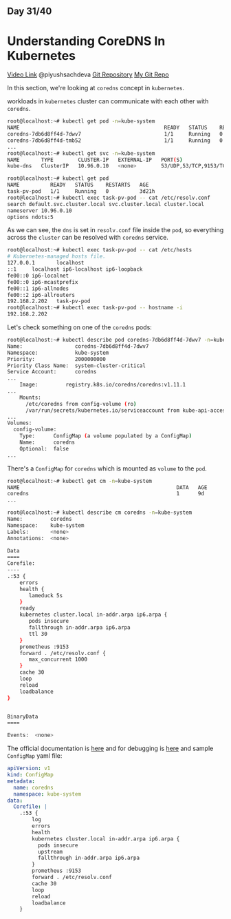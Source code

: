## Day 31/40
# Understanding CoreDNS In Kubernetes
[Video Link](https://www.youtube.com/watch?v=VcWpZoRAQXE)
@piyushsachdeva 
[Git Repository](https://github.com/piyushsachdeva/CKA-2024/)
[My Git Repo](https://github.com/sina14/40daysofkubernetes)


In this section, we're looking at `coredns` concept in `kubernetes`.


workloads in `kubernetes` cluster can communicate with each other with `coredns`.

```bash
root@localhost:~# kubectl get pod -n=kube-system
NAME                                               READY   STATUS    RESTARTS   AGE
coredns-7db6d8ff4d-7dwv7                           1/1     Running   0          9d
coredns-7db6d8ff4d-tmb52                           1/1     Running   0          9d
...
root@localhost:~# kubectl get svc -n=kube-system
NAME       TYPE        CLUSTER-IP   EXTERNAL-IP   PORT(S)                  AGE
kube-dns   ClusterIP   10.96.0.10   <none>        53/UDP,53/TCP,9153/TCP   9d

```

```bash
root@localhost:~# kubectl get pod
NAME          READY   STATUS    RESTARTS   AGE
task-pv-pod   1/1     Running   0          3d21h
root@localhost:~# kubectl exec task-pv-pod -- cat /etc/resolv.conf
search default.svc.cluster.local svc.cluster.local cluster.local
nameserver 10.96.0.10
options ndots:5

```
As we can see, the `dns` is set in `resolv.conf` file inside the `pod`, so everything across the `cluster` can be resolved with `coredns` service.

```bash
root@localhost:~# kubectl exec task-pv-pod -- cat /etc/hosts
# Kubernetes-managed hosts file.
127.0.0.1       localhost
::1     localhost ip6-localhost ip6-loopback
fe00::0 ip6-localnet
fe00::0 ip6-mcastprefix
fe00::1 ip6-allnodes
fe00::2 ip6-allrouters
192.168.2.202   task-pv-pod
root@localhost:~# kubectl exec task-pv-pod -- hostname -i
192.168.2.202

```

Let's check something on one of the `coredns` pods:

```bash
root@localhost:~# kubectl describe pod coredns-7db6d8ff4d-7dwv7 -n=kube-system
Name:                 coredns-7db6d8ff4d-7dwv7
Namespace:            kube-system
Priority:             2000000000
Priority Class Name:  system-cluster-critical
Service Account:      coredns
...
    Image:         registry.k8s.io/coredns/coredns:v1.11.1
...
    Mounts:
      /etc/coredns from config-volume (ro)
      /var/run/secrets/kubernetes.io/serviceaccount from kube-api-access-t6mss (ro)
...
Volumes:
  config-volume:
    Type:      ConfigMap (a volume populated by a ConfigMap)
    Name:      coredns
    Optional:  false
...

```

There's a `ConfigMap` for `coredns` which is mounted as `volume` to the `pod`.

```bash
root@localhost:~# kubectl get cm -n=kube-system
NAME                                                   DATA   AGE
coredns                                                1      9d
...

root@localhost:~# kubectl describe cm coredns -n=kube-system
Name:         coredns
Namespace:    kube-system
Labels:       <none>
Annotations:  <none>

Data
====
Corefile:
----
.:53 {
    errors
    health {
       lameduck 5s
    }
    ready
    kubernetes cluster.local in-addr.arpa ip6.arpa {
       pods insecure
       fallthrough in-addr.arpa ip6.arpa
       ttl 30
    }
    prometheus :9153
    forward . /etc/resolv.conf {
       max_concurrent 1000
    }
    cache 30
    loop
    reload
    loadbalance
}


BinaryData
====

Events:  <none>

```

The official documentation is [here](https://kubernetes.io/docs/tasks/administer-cluster/coredns/) and for debugging is [here](https://kubernetes.io/docs/tasks/administer-cluster/dns-debugging-resolution/) and sample `ConfigMap` yaml file:

```yaml
apiVersion: v1
kind: ConfigMap
metadata:
  name: coredns
  namespace: kube-system
data:
  Corefile: |
    .:53 {
        log
        errors
        health
        kubernetes cluster.local in-addr.arpa ip6.arpa {
          pods insecure
          upstream
          fallthrough in-addr.arpa ip6.arpa
        }
        prometheus :9153
        forward . /etc/resolv.conf
        cache 30
        loop
        reload
        loadbalance
    }

```

















